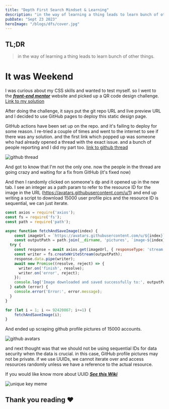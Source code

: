 ```yaml
---
title: "Depth First Search Mindset & Learning"
description: "in the way of learning a thing leads to learn bunch of other things"
pubDate: "Sept 23 2023"
heroImage: "/blogs/dfs/cover.jpg"
---
```


## TL;DR
> in the way of learning a thing leads to learn bunch of other things.

# It was Weekend

I was curious about my CSS skills and wanted to test myself. so I went to the ***[front-end mentor](https://www.frontendmentor.io/home)*** website and picked up a QR code design challenge. [Link to my solution](https://varaprasadh.github.io/FM-QR-Code/)


After doing the challenge, it says put the git repo URL and live preview URL and I decided to use GitHub pages to deploy this static design page.

GitHub actions have been set up on the repo. and it's failing to deploy for some reason. I re-tried a couple of times and went to the internet to see if there was any solution.
and the first link which popped up was someone who had already opened a thread with the exact issue. and a bunch of people reporting and I did my part too. [link to github thread](https://github.com/orgs/community/discussions/67961)

![github thread](/blogs/dfs/github_thread.jpg)

And got to know that I'm not the only one. now the people in the thread are going crazy and waiting for a fix from GitHub (it's fixed now)

And then I randomly clicked on someone's dp and it opened up in the new tab. I see an integer as a path param to refer to the resource ID for the image in the URL (https://avatars.githubusercontent.com/u/1) and end up writing a script to download 15000 user profile pics and the resource ID is sequential, we can just iterate. 

```javascript
const axios = require('axios');
const fs = require('fs');
const path = require('path');

async function fetchAndSaveImage(index) {
    const imageUrl = `https://avatars.githubusercontent.com/u/${index}`;
    const outputPath = path.join(__dirname, 'pictures', `image-${index}.jpg`);
  try {
    const response = await axios.get(imageUrl, { responseType: 'stream' });
    const writer = fs.createWriteStream(outputPath);
    response.data.pipe(writer);
    await new Promise((resolve, reject) => {
      writer.on('finish', resolve);
      writer.on('error', reject);
    });
    console.log('Image downloaded and saved successfully to:', outputPath);
  } catch (error) {
    console.error('Error:', error.message);
  }
}

for (let i = 1; i <= 92420867; i+=1) {
    fetchAndSaveImage(i);
}
```
And ended up scraping github profile pictures of 15000 accounts.

![github avatars](/blogs/dfs/github_avatars.jpeg)

and next thought was that we should not be using sequential IDs for data security when the data is crucial. in this case, GitHub profile pictures may not be private. if we use UUIDs, we cannot iterate over and access resources randomly unless we have a reference to the actual resource.

If you would like know more about UUID ***[See this Wiki](https://en.wikipedia.org/wiki/Universally_unique_identifier)***

![unique key meme](/blogs/dfs/unique_meme.jpeg)

## Thank you reading ❤️
